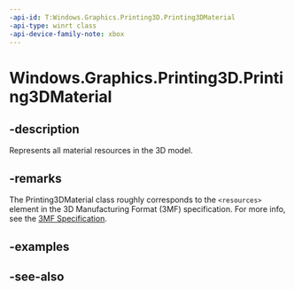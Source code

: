 ```yaml
---
-api-id: T:Windows.Graphics.Printing3D.Printing3DMaterial
-api-type: winrt class
-api-device-family-note: xbox
---
```


<!-- Class syntax.
public class Printing3DMaterial : Windows.Graphics.Printing3D.IPrinting3DMaterial
-->

# Windows.Graphics.Printing3D.Printing3DMaterial

## -description
Represents all material resources in the 3D model.

## -remarks
The Printing3DMaterial class roughly corresponds to the `<resources>` element in the 3D Manufacturing Format (3MF) specification. For more info, see the [3MF Specification](http://3mf.io/what-is-3mf/3mf-specification/).

## -examples

## -see-also
